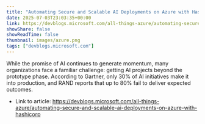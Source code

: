 ```yaml
---
title: "Automating Secure and Scalable AI Deployments on Azure with HashiCorp"
date: 2025-07-03T23:03:35+00:00
link: https://devblogs.microsoft.com/all-things-azure/automating-secure-and-scalable-ai-deployments-on-azure-with-hashicorp
showShare: false
showReadTime: false
thumbnail: images/azure.png
tags: ["devblogs.microsoft.com"]
---
```

While the promise of AI continues to generate momentum, many organizations face a familiar challenge: getting AI projects beyond the prototype phase. According to Gartner, only 30% of AI initiatives make it into production, and RAND reports that up to 80% fail to deliver expected outcomes.

- Link to article: https://devblogs.microsoft.com/all-things-azure/automating-secure-and-scalable-ai-deployments-on-azure-with-hashicorp